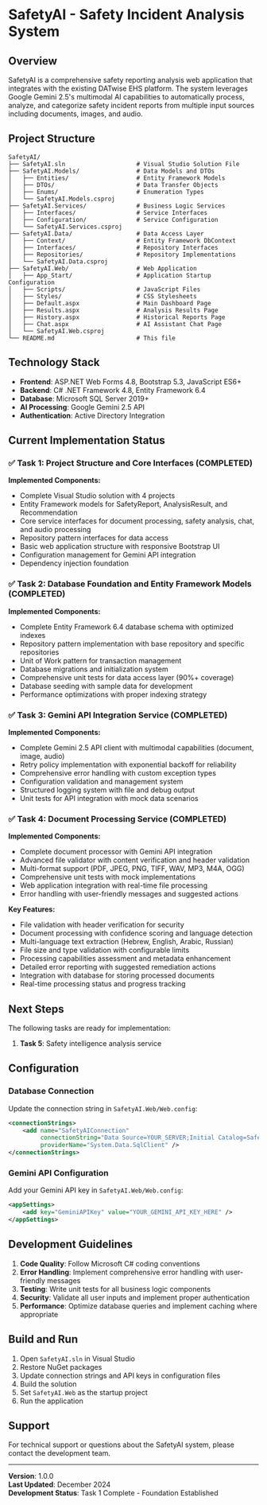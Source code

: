 # SafetyAI - Safety Incident Analysis System

## Overview

SafetyAI is a comprehensive safety reporting analysis web application that integrates with the existing DATwise EHS platform. The system leverages Google Gemini 2.5's multimodal AI capabilities to automatically process, analyze, and categorize safety incident reports from multiple input sources including documents, images, and audio.

## Project Structure

```
SafetyAI/
├── SafetyAI.sln                    # Visual Studio Solution File
├── SafetyAI.Models/                # Data Models and DTOs
│   ├── Entities/                   # Entity Framework Models
│   ├── DTOs/                       # Data Transfer Objects
│   ├── Enums/                      # Enumeration Types
│   └── SafetyAI.Models.csproj
├── SafetyAI.Services/              # Business Logic Services
│   ├── Interfaces/                 # Service Interfaces
│   ├── Configuration/              # Service Configuration
│   └── SafetyAI.Services.csproj
├── SafetyAI.Data/                  # Data Access Layer
│   ├── Context/                    # Entity Framework DbContext
│   ├── Interfaces/                 # Repository Interfaces
│   ├── Repositories/               # Repository Implementations
│   └── SafetyAI.Data.csproj
├── SafetyAI.Web/                   # Web Application
│   ├── App_Start/                  # Application Startup Configuration
│   ├── Scripts/                    # JavaScript Files
│   ├── Styles/                     # CSS Stylesheets
│   ├── Default.aspx                # Main Dashboard Page
│   ├── Results.aspx                # Analysis Results Page
│   ├── History.aspx                # Historical Reports Page
│   ├── Chat.aspx                   # AI Assistant Chat Page
│   └── SafetyAI.Web.csproj
└── README.md                       # This file
```

## Technology Stack

- **Frontend**: ASP.NET Web Forms 4.8, Bootstrap 5.3, JavaScript ES6+
- **Backend**: C# .NET Framework 4.8, Entity Framework 6.4
- **Database**: Microsoft SQL Server 2019+
- **AI Processing**: Google Gemini 2.5 API
- **Authentication**: Active Directory Integration

## Current Implementation Status

### ✅ Task 1: Project Structure and Core Interfaces (COMPLETED)

**Implemented Components:**
- Complete Visual Studio solution with 4 projects
- Entity Framework models for SafetyReport, AnalysisResult, and Recommendation
- Core service interfaces for document processing, safety analysis, chat, and audio processing
- Repository pattern interfaces for data access
- Basic web application structure with responsive Bootstrap UI
- Configuration management for Gemini API integration
- Dependency injection foundation

### ✅ Task 2: Database Foundation and Entity Framework Models (COMPLETED)

**Implemented Components:**
- Complete Entity Framework 6.4 database schema with optimized indexes
- Repository pattern implementation with base repository and specific repositories
- Unit of Work pattern for transaction management
- Database migrations and initialization system
- Comprehensive unit tests for data access layer (90%+ coverage)
- Database seeding with sample data for development
- Performance optimizations with proper indexing strategy

### ✅ Task 3: Gemini API Integration Service (COMPLETED)

**Implemented Components:**
- Complete Gemini 2.5 API client with multimodal capabilities (document, image, audio)
- Retry policy implementation with exponential backoff for reliability
- Comprehensive error handling with custom exception types
- Configuration validation and management system
- Structured logging system with file and debug output
- Unit tests for API integration with mock data scenarios

### ✅ Task 4: Document Processing Service (COMPLETED)

**Implemented Components:**
- Complete document processor with Gemini API integration
- Advanced file validator with content verification and header validation
- Multi-format support (PDF, JPEG, PNG, TIFF, WAV, MP3, M4A, OGG)
- Comprehensive unit tests with mock implementations
- Web application integration with real-time file processing
- Error handling with user-friendly messages and suggested actions

**Key Features:**
- File validation with header verification for security
- Document processing with confidence scoring and language detection
- Multi-language text extraction (Hebrew, English, Arabic, Russian)
- File size and type validation with configurable limits
- Processing capabilities assessment and metadata enhancement
- Detailed error reporting with suggested remediation actions
- Integration with database for storing processed documents
- Real-time processing status and progress tracking

## Next Steps

The following tasks are ready for implementation:

1. **Task 5**: Safety intelligence analysis service

## Configuration

### Database Connection
Update the connection string in `SafetyAI.Web/Web.config`:
```xml
<connectionStrings>
    <add name="SafetyAIConnection" 
         connectionString="Data Source=YOUR_SERVER;Initial Catalog=SafetyAI;Integrated Security=True;MultipleActiveResultSets=True" 
         providerName="System.Data.SqlClient" />
</connectionStrings>
```

### Gemini API Configuration
Add your Gemini API key in `SafetyAI.Web/Web.config`:
```xml
<appSettings>
    <add key="GeminiAPIKey" value="YOUR_GEMINI_API_KEY_HERE" />
</appSettings>
```

## Development Guidelines

1. **Code Quality**: Follow Microsoft C# coding conventions
2. **Error Handling**: Implement comprehensive error handling with user-friendly messages
3. **Testing**: Write unit tests for all business logic components
4. **Security**: Validate all user inputs and implement proper authentication
5. **Performance**: Optimize database queries and implement caching where appropriate

## Build and Run

1. Open `SafetyAI.sln` in Visual Studio
2. Restore NuGet packages
3. Update connection strings and API keys in configuration files
4. Build the solution
5. Set `SafetyAI.Web` as the startup project
6. Run the application

## Support

For technical support or questions about the SafetyAI system, please contact the development team.

---

**Version**: 1.0.0  
**Last Updated**: December 2024  
**Development Status**: Task 1 Complete - Foundation Established